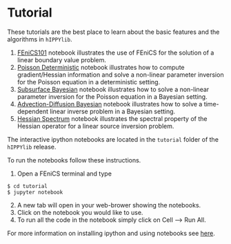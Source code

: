# Tutorial

These tutorials are the best place to learn about the basic features and the algorithms in `hIPPYlib`.

1. [FEniCS101](tutorials/1_FEniCS101/index.md) notebook illustrates the use of FEniCS for the solution of a linear boundary value problem.
2. [Poisson Deterministic](tutorials/2_PoissonDeterministic/index.md) notebook illustrates how to compute gradient/Hessian information and solve a non-linear parameter inversion for the Poisson equation in a deterministic setting.
3. [Subsurface Bayesian](tutorials/3_SubsurfaceBayesian/index.md) notebook illustrates how to solve a non-linear parameter inversion for the Poisson equation in a Bayesian setting.
4. [Advection-Diffusion Bayesian](tutorials/4_AdvectionDiffusionBayesian/index.md) notebook illustrates how to solve a time-dependent linear inverse problem in a Bayesian setting.
5. [Hessian Spectrum](tutorials/5_HessianSpectrum/index.md) notebook illustrates the spectral property of the Hessian operator for a linear source inversion problem.


The interactive ipython notebooks are located in the `tutorial` folder of the `hIPPYlib` release.

To run the notebooks follow these instructions.

1. Open a FEniCS terminal and type

```ssh
$ cd tutorial
$ jupyter notebook
```

2. A new tab will open in your web-brower showing the notebooks.
3. Click on the notebook you would like to use.
4. To run all the code in the notebook simply click on Cell --> Run All.

For more information on installing ipython and using notebooks see <a href="https://jupyter.readthedocs.io/en/latest/content-quickstart.html" target="_blank">here</a>.
